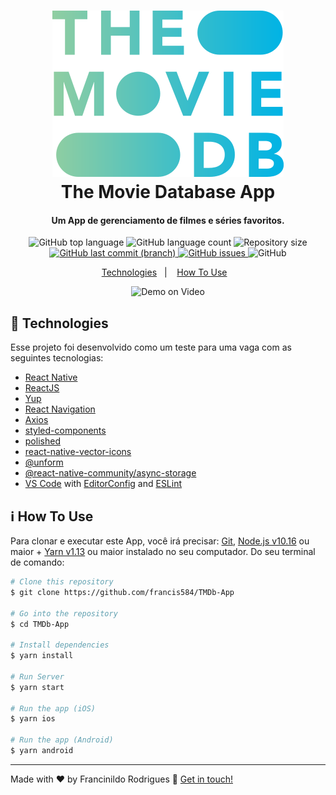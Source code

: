 <h1 align="center">
    <img alt="React RocketShoes" src="./src/assets/logo@2x.png" />
    <br>
    The Movie Database App
</h1>

<h4 align="center">
  Um App de gerenciamento de filmes e séries favoritos.
</h4>
<p align="center">
  <img alt="GitHub top language" src="https://img.shields.io/github/languages/top/francis584/TMDb-App">

  <img alt="GitHub language count" src="https://img.shields.io/github/languages/count/francis584/TMDb-App">

  <img alt="Repository size" src="https://img.shields.io/github/repo-size/francis584/TMDb-App">
  <a href="https://github.com/francis584/TMDb-App/commits/master">
    <img alt="GitHub last commit (branch)" src="https://img.shields.io/github/last-commit/francis584/TMDb-App/master">
  </a>

  <a href="https://github.com/francis584/TMDb-App/issues">
    <img alt="GitHub issues" src="https://img.shields.io/github/issues/francis584/TMDb-App">

  </a>

  <img alt="GitHub" src="https://img.shields.io/npm/l/react-native">
</p>

<p align="center">
  <a href="#rocket-technologies">Technologies</a>&nbsp;&nbsp;&nbsp;|&nbsp;&nbsp;&nbsp;
  <a href="#information_source-how-to-use">How To Use</a>&nbsp;&nbsp;&nbsp;
</p>

<p align="center">
  <img alt="Demo on Video" src="./assets/TMDb01.gif">
</p>

## :rocket: Technologies

Esse projeto foi desenvolvido como um teste para uma vaga com as seguintes tecnologias:

- [React Native](https://reactnative.dev/)
- [ReactJS](https://reactjs.org/)
- [Yup](https://github.com/jquense/yup)
- [React Navigation](https://reactnavigation.org/)
- [Axios](https://github.com/axios/axios)
- [styled-components](https://www.styled-components.com/)
- [polished](http://polished.js.org/docs)
- [react-native-vector-icons](https://github.com/oblador/react-native-vector-icons)
- [@unform](https://unform.dev/)
- [@react-native-community/async-storage](https://reactnative.dev/docs/asyncstorage)
- [VS Code][vc] with [EditorConfig][vceditconfig] and [ESLint][vceslint]

## :information_source: How To Use

Para clonar e executar este App, você irá precisar: [Git](https://git-scm.com), [Node.js v10.16][nodejs] ou maior + [Yarn v1.13][yarn] ou maior instalado no seu computador. Do seu terminal de comando:

```bash
# Clone this repository
$ git clone https://github.com/francis584/TMDb-App

# Go into the repository
$ cd TMDb-App

# Install dependencies
$ yarn install

# Run Server
$ yarn start

# Run the app (iOS)
$ yarn ios

# Run the app (Android)
$ yarn android
```

---

Made with ♥ by Francinildo Rodrigues :wave: [Get in touch!](https://www.linkedin.com/in/francinildo-rodrigues/)

[nodejs]: https://nodejs.org/
[yarn]: https://yarnpkg.com/
[vc]: https://code.visualstudio.com/
[vceditconfig]: https://marketplace.visualstudio.com/items?itemName=EditorConfig.EditorConfig
[vceslint]: https://marketplace.visualstudio.com/items?itemName=dbaeumer.vscode-eslint
